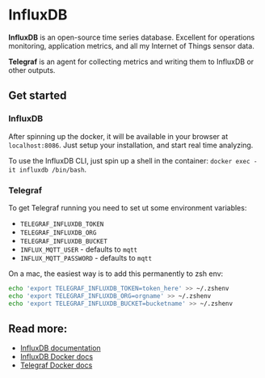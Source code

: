 # InfluxDB

**InfluxDB** is an open-source time series database. Excellent for operations monitoring, application metrics, and all my Internet of Things sensor data.

**Telegraf** is an agent for collecting metrics and writing them to InfluxDB or other outputs.

## Get started

### InfluxDB

After spinning up the docker, it will be available in your browser at `localhost:8086`. Just setup your installation, and start real time analyzing.

To use the InfluxDB CLI, just spin up a shell in the container: `docker exec -it influxdb /bin/bash`.

### Telegraf

To get Telegraf running you need to set ut some environment variables:

- `TELEGRAF_INFLUXDB_TOKEN`
- `TELEGRAF_INFLUXDB_ORG`
- `TELEGRAF_INFLUXDB_BUCKET`
- `INFLUX_MQTT_USER` - defaults to `mqtt`
- `INFLUX_MQTT_PASSWORD` - defaults to `mqtt`

On a mac, the easiest way is to add this permanently to zsh env:

```sh
echo 'export TELEGRAF_INFLUXDB_TOKEN=token_here' >> ~/.zshenv
echo 'export TELEGRAF_INFLUXDB_ORG=orgname' >> ~/.zshenv
echo 'export TELEGRAF_INFLUXDB_BUCKET=bucketname' >> ~/.zshenv
```

## Read more:

- [InfluxDB documentation](https://docs.influxdata.com/influxdb/v2.3/)
- [InfluxDB Docker docs](https://hub.docker.com/_/influxdb)
- [Telegraf Docker docs](https://hub.docker.com/_/telegraf)
